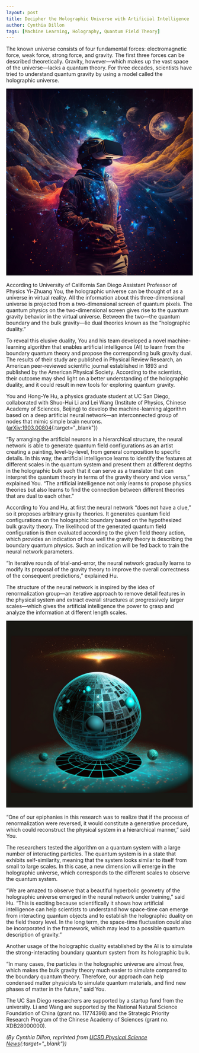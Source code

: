 ```yaml
---
layout: post
title: Decipher the Holographic Universe with Artificial Intelligence
author: Cynthia Dillon
tags: [Machine Learning, Holography, Quantum Field Theory]
---
```



The known universe consists of four fundamental forces: electromagnetic force, weak force, strong force, and gravity. The first three forces can be described theoretically. Gravity, however—which makes up the vast space of the universe—lacks a quantum theory. For three decades, scientists have tried to understand quantum gravity by using a model called the holographic universe. 


![Artificial intelligence deciphers the holographic universe as virtual reality.](/assets/img/figures/virtual_reality.png)

According to University of California San Diego Assistant Professor of Physics Yi-Zhuang You, the holographic universe can be thought of as a universe in virtual reality. All the information about this three-dimensional universe is projected from a two-dimensional screen of quantum pixels. The quantum physics on the two-dimensional screen gives rise to the quantum gravity behavior in the virtual universe. Between the two—the quantum boundary and the bulk gravity—lie dual theories known as the “holographic duality.”

To reveal this elusive duality, You and his team developed a novel machine-learning algorithm that enables artificial intelligence (AI) to learn from the boundary quantum theory and propose the corresponding bulk gravity dual. The results of their study are published in Physical Review Research, an American peer-reviewed scientific journal established in 1893 and published by the American Physical Society. According to the scientists, their outcome may shed light on a better understanding of the holographic duality, and it could result in new tools for exploring quantum gravity.

You and Hong-Ye Hu, a physics graduate student at UC San Diego, collaborated with Shuo-Hui Li and Lei Wang (Institute of Physics, Chinese Academy of Sciences, Beijing) to develop the machine-learning algorithm based on a deep artificial neural network—an interconnected group of nodes that mimic simple brain neurons. ([arXiv:1903.00804](https://arxiv.org/abs/1903.00804){:target="_blank"}) 

“By arranging the artificial neurons in a hierarchical structure, the neural network is able to generate quantum field configurations as an artist creating a painting, level-by-level, from general composition to specific details. In this way, the artificial intelligence learns to identify the features at different scales in the quantum system and present them at different depths in the holographic bulk such that it can serve as a translator that can interpret the quantum theory in terms of the gravity theory and vice versa,” explained You. “The artificial intelligence not only learns to propose physics theories but also learns to find the connection between different theories that are dual to each other.” 

According to You and Hu, at first the neural network “does not have a clue,” so it proposes arbitrary gravity theories. It generates quantum field configurations on the holographic boundary based on the hypothesized bulk gravity theory. The likelihood of the generated quantum field configuration is then evaluated according to the given field theory action, which provides an indication of how well the gravity theory is describing the boundary quantum physics. Such an indication will be fed back to train the neural network parameters.

“In iterative rounds of trial-and-error, the neural network gradually learns to modify its proposal of the gravity theory to improve the overall correctness of the consequent predictions,” explained Hu.

The structure of the neural network is inspired by the idea of renormalization group—an iterative approach to remove detail features in the physical system and extract overall structures at progressively larger scales—which gives the artificial intelligence the power to grasp and analyze the information at different length scales.

![One of the popular cartoon pictures about holographic universe from Google.One of the popular cartoon pictures about holographic universe from Google.](/assets/img/figures/holography.png)


“One of our epiphanies in this research was to realize that if the process of renormalization were reversed, it would constitute a generative procedure, which could reconstruct the physical system in a hierarchical manner,” said You.

The researchers tested the algorithm on a quantum system with a large number of interacting particles. The quantum system is in a state that exhibits self-similarity, meaning that the system looks similar to itself from small to large scales. In this case, a new dimension will emerge in the holographic universe, which corresponds to the different scales to observe the quantum system.

“We are amazed to observe that a beautiful hyperbolic geometry of the holographic universe emerged in the neural network under training,” said Hu. “This is exciting because scientifically it shows how artificial intelligence can help scientists to understand how space-time can emerge from interacting quantum objects and to establish the holographic duality on the field theory level. In the long term, the space-time fluctuation could also be incorporated in the framework, which may lead to a possible quantum description of gravity.” 

Another usage of the holographic duality established by the AI is to simulate the strong-interacting boundary quantum system from its holographic bulk.

“In many cases, the particles in the holographic universe are almost free, which makes the bulk gravity theory much easier to simulate compared to the boundary quantum theory. Therefore, our approach can help condensed matter physicists to simulate quantum materials, and find new phases of matter in the future,” said You.

The UC San Diego researchers are supported by a startup fund from the university. Li and Wang are supported by the National Natural Science Foundation of China (grant no. 11774398) and the Strategic Priority Research Program of the Chinese Academy of Sciences (grant no. XDB28000000).

*(By Cynthia Dillon, reprinted from [UCSD Physical Science News](https://physicalsciences.ucsd.edu/media-events/articles/2020/using-artificial-intelligence-to-paint-the-holographic-universe.html){:target="_blank"})*